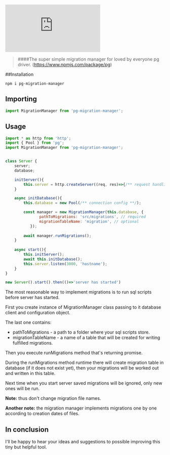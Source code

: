![GitHub Logo](https://hostingkartinok.com/show-image.php?id=8b7992739900aba032f02557a739d660)

>####The super simple migration manager for loved by everyone pg driver. (https://www.npmjs.com/package/pg)


##Installation
```shell
npm i pg-migration-manager
```


## Importing

```js
import MigrationManager from 'pg-migration-manager';
```

## Usage
```js
import * as http from 'http';
import { Pool } from 'pg';
import MigrationManager from 'pg-migration-manager';


class Server { 
    server;
    database;    

    initServer(){
        this.server = http.createServer((req, res)=>{/** request handling **/})
    } 

    async initDatabase(){
        this.database = new Pool(/** connection config **/);

        const manager = new MigrationManager(this.database, {
               pathToMigrations: 'src/migrations', // required
               migrationTableName: 'migration', // optional
           });
        
        await manager.runMigrations();
    }
    
    async start(){
        this.initServer();
        await this.initDatabase();
        this.server.listen(3000, 'hostname');
    }   
}

new Server().start().then(()=>'server has started')
```
The most reasonable way to implement migrations is to run sql scripts before server has started. 

First you create instance of MigrationManager class passing to it database client and configuration object.

The last one contains:
* pathToMigrations - a path to a folder where your sql scripts store.
* migrationTableName - a name of a table that will be created for writing fulfilled migrations. 

Then you execute runMigrations method that's returning promise.

During the runMigrations method runtime there will create migration table in database (if it does not exist yet), then your migrations will be worked out and written in this table.

Next time when you start server saved migrations will be ignored, only new ones will be run.
 
 **Note:**  thus don't change migration file names.
 
 **Another note:** the migration manager implements migrations one by one according to creation dates of  files.
 
 ## In conclusion
 
 I'll be happy to hear your ideas and suggestions to possible improving this tiny but helpful tool.